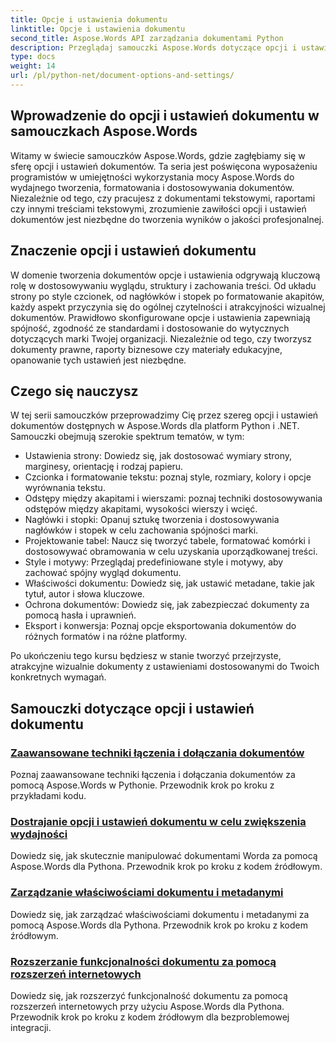```yaml
---
title: Opcje i ustawienia dokumentu
linktitle: Opcje i ustawienia dokumentu
second_title: Aspose.Words API zarządzania dokumentami Python
description: Przeglądaj samouczki Aspose.Words dotyczące opcji i ustawień dokumentów w Pythonie i .NET. Naucz się optymalizować tworzenie i formatowanie dokumentów, korzystając z instrukcji krok po kroku i przykładów kodu źródłowego.
type: docs
weight: 14
url: /pl/python-net/document-options-and-settings/
---
```


## Wprowadzenie do opcji i ustawień dokumentu w samouczkach Aspose.Words

Witamy w świecie samouczków Aspose.Words, gdzie zagłębiamy się w sferę opcji i ustawień dokumentów. Ta seria jest poświęcona wyposażeniu programistów w umiejętności wykorzystania mocy Aspose.Words do wydajnego tworzenia, formatowania i dostosowywania dokumentów. Niezależnie od tego, czy pracujesz z dokumentami tekstowymi, raportami czy innymi treściami tekstowymi, zrozumienie zawiłości opcji i ustawień dokumentów jest niezbędne do tworzenia wyników o jakości profesjonalnej.

## Znaczenie opcji i ustawień dokumentu

W domenie tworzenia dokumentów opcje i ustawienia odgrywają kluczową rolę w dostosowywaniu wyglądu, struktury i zachowania treści. Od układu strony po style czcionek, od nagłówków i stopek po formatowanie akapitów, każdy aspekt przyczynia się do ogólnej czytelności i atrakcyjności wizualnej dokumentów. Prawidłowo skonfigurowane opcje i ustawienia zapewniają spójność, zgodność ze standardami i dostosowanie do wytycznych dotyczących marki Twojej organizacji. Niezależnie od tego, czy tworzysz dokumenty prawne, raporty biznesowe czy materiały edukacyjne, opanowanie tych ustawień jest niezbędne.

## Czego się nauczysz

W tej serii samouczków przeprowadzimy Cię przez szereg opcji i ustawień dokumentów dostępnych w Aspose.Words dla platform Python i .NET. Samouczki obejmują szerokie spektrum tematów, w tym:

- Ustawienia strony: Dowiedz się, jak dostosować wymiary strony, marginesy, orientację i rodzaj papieru.
- Czcionka i formatowanie tekstu: poznaj style, rozmiary, kolory i opcje wyrównania tekstu.
- Odstępy między akapitami i wierszami: poznaj techniki dostosowywania odstępów między akapitami, wysokości wierszy i wcięć.
- Nagłówki i stopki: Opanuj sztukę tworzenia i dostosowywania nagłówków i stopek w celu zachowania spójności marki.
- Projektowanie tabel: Naucz się tworzyć tabele, formatować komórki i dostosowywać obramowania w celu uzyskania uporządkowanej treści.
- Style i motywy: Przeglądaj predefiniowane style i motywy, aby zachować spójny wygląd dokumentu.
- Właściwości dokumentu: Dowiedz się, jak ustawić metadane, takie jak tytuł, autor i słowa kluczowe.
- Ochrona dokumentów: Dowiedz się, jak zabezpieczać dokumenty za pomocą hasła i uprawnień.
- Eksport i konwersja: Poznaj opcje eksportowania dokumentów do różnych formatów i na różne platformy.

Po ukończeniu tego kursu będziesz w stanie tworzyć przejrzyste, atrakcyjne wizualnie dokumenty z ustawieniami dostosowanymi do Twoich konkretnych wymagań.

## Samouczki dotyczące opcji i ustawień dokumentu
### [Zaawansowane techniki łączenia i dołączania dokumentów](./join-append-documents/)
Poznaj zaawansowane techniki łączenia i dołączania dokumentów za pomocą Aspose.Words w Pythonie. Przewodnik krok po kroku z przykładami kodu.
### [Dostrajanie opcji i ustawień dokumentu w celu zwiększenia wydajności](./manage-document-options-settings/)
Dowiedz się, jak skutecznie manipulować dokumentami Worda za pomocą Aspose.Words dla Pythona. Przewodnik krok po kroku z kodem źródłowym.
### [Zarządzanie właściwościami dokumentu i metadanymi](./document-properties-metadata/)
Dowiedz się, jak zarządzać właściwościami dokumentu i metadanymi za pomocą Aspose.Words dla Pythona. Przewodnik krok po kroku z kodem źródłowym.
### [Rozszerzanie funkcjonalności dokumentu za pomocą rozszerzeń internetowych](./document-functionality-web-extensions/)
Dowiedz się, jak rozszerzyć funkcjonalność dokumentu za pomocą rozszerzeń internetowych przy użyciu Aspose.Words dla Pythona. Przewodnik krok po kroku z kodem źródłowym dla bezproblemowej integracji.